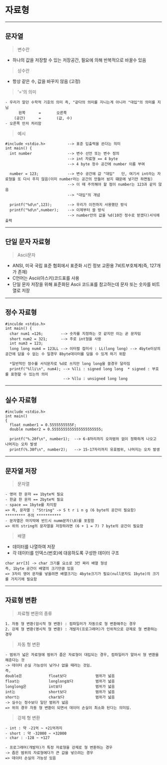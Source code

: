 # 자료형
---
문자열
---
> 변수란<br>
- 하나의 값을 저장할 수 있는 저장공간, 필요에 의해 반복적으로 바꿀수 있음
> 상수란<br>
- 항상 같은 수, 값을 바꾸지 않음 (고정)
> '='의 의미<br>
```
- 우리가 알던 수학적 기호의 의미 즉, "같다의 의미를 지니는게 아니라 "대입"의 의미를 지님
      왼쪽      =       오른쪽
    (공간)      =       (값, 수)
- 오른쪽 만저 처리함
```
> 예시<br>
```
#include <stdio.h>          --> 표준 입출력을 쓴다는 의미
int main() {
  int number                --> 변수 선언 또는 변수 정의
                            --> int 자료형 == 4 byte
                            --> 4 byte 정수 공간에 number 이름 부여

  number = 123;             --> 변수 공간에 값 "대입"   단, 여기서 int라는 자료형을 또 다시 주지 않음(이미 number라는 공간의 만들어 놨지 떄문에 넣기만 하면됨)
                            --> 이 때 주의해야 할 점이 number는 123과 같지 않음
                            --> "대입"의 개념

  printf("%d\n",123);       --> 우리가 이전까지 사용했던 방식
  printf("%d\n",number);    --> 이제부터 쓸 방식
                            --> number안의 값을 %d(10진 정수로 받겠다)서식에 출력
```
---
단일 문자 자료형
---
> Ascii문자<br>
- ANSI, 미국 국립 표준 협회에서 표준화 시킨 정보 교환용 7비트부호체계(즉, 127개가 존재)
- C언어는 Ascii(아스키)코드표를 사용
- 단일 문자 저장을 위해 표준화된 Ascii 코드표를 참고하는데 문자 또는 숫자를 비트열로 저장
---
정수 자료형
---
```
#inculde <stdio.h>
int main() {
  char num1 =126;        --> 숫자를 지정하는 것 같지만 이는 곧 문자임
  short num2 = 321;      --> 주로 int형을 사용
  int num3 = 123;
  long long num4 = 123LL --> 이터럴 접미사 : LL(long long) --> 4byte이상의 공간에 담을 수 없는 수 일경우 8byte데이터롤 담을 수 있게 하기 위함
 
  *일반적인 정수를 서식문자로 %d로 쓰지만 long long을 쓸경우 달라짐
  printf("%lli\n", num4); --> %lli : signed long long  * signed : 부호를 표현할 수 있는의 의미
                          --> %llu : unsigned long long
```
---
실수 자료형
---
```
#include <stdio.h>
int main()
{
  float number1 = 0.5555555555F;
  double number2 = 0.5555555555555555555555;

  printf("%.20f\n", number1);  --> 6-8자리까지 오차범위 없이 정확하게 나오고 나머지는 오차 발생
  printf(%.30f\n", number2);   --> 15-17자리까지 유효범위, 나머지는 오차 발생
```
---
문자열 저장
---
> 문자열<br>
```
- 영어 한 문자 == 1byte씩 필요
- 한글 한 문자 == 2byte씩 필요
- space == 1byte를 차지함
=> 즉, 문자열 : "String" -> S t r i n g (6 byte의 공간이 필요함)
********* 주의 ***********
- 문자열은 마지막에 반드시 numm문자(\0)를 포함함
=> 위의 string의 문자열을 저장하려면 (6 + 1 = 7) 7 byte의 공간이 필요함
```
> 배열<br>
- 데이터를 나열하여 저장
- 각 데이터를 인덱스(번호)에 대응하도록 구성한 데이터 구조
```
char arr[3] -> char 크기를 요소로 3칸 짜리 배열 형성
즉, 1byte 공간이 배열의 크기만큼 있음
=> 3자리 영어 문자를 넣을려면 배열크기는 4byte크기가 필요(null문자도 1byte)의 크기를 가지기에 필요함
```
---
자료형 변환
---
> 자료형 변환의 종류<br>
```
1. 자동 형 변환(암시적 형 변환) : 컴파일러가 자동으로 형 변환해주는 경우
2. 강제 형 변환(명시적 형 변환) : 개발자(프로그래머)가 인위적으로 강제로 형 변환하는 경우
```
> 자동 형 변환<br>
```
- 범위가 넓은 자료형에 범위가 좁은 자료형이 대입되는 경우, 컴파일러가 알아서 형 변환을 해준다는 것
-> 데이터 손실 가능성이 낮거나 없을 때라는 것임.
즉,
double은            float보다             범위가 넓음
float는             longlong보다          범위가 넓음
longlong은          int보다               범위가 넓음
int는               short보다             범위가 넓음
short는             char보다              범위가 넓음
-> 실수는 정수보다 일단 범위가 넓음
=> 위의 경우 자동 형 변환이 되면서 데이터 손실이 최소화 된다는 의미임.
```
> 강제 형 변환<br>
```
- int : 약 -21억 ~ +21억까지
- short : 약 -32000 ~ +32000
- char : -128 ~ +127

- 프로그래머(개발자)가 특정 자료형을 강제로 형 변환하는 경우
-> 좁은 범위의 자료형에다가 큰 값을 넣으려는 경우
=> 데이터 손실의 가능성 있음
```





























